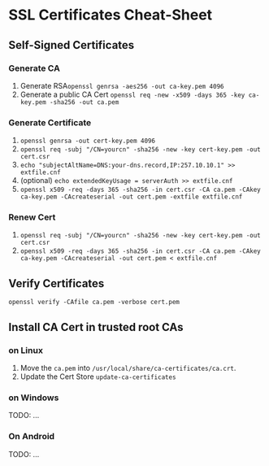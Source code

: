 # SSL Certificates Cheat-Sheet

## Self-Signed Certificates

### Generate CA
1. Generate RSA`openssl genrsa -aes256 -out ca-key.pem 4096`
2. Generate a public CA Cert `openssl req -new -x509 -days 365 -key ca-key.pem -sha256 -out ca.pem`

### Generate Certificate
1. `openssl genrsa -out cert-key.pem 4096`
2. `openssl req -subj "/CN=yourcn" -sha256 -new -key cert-key.pem -out cert.csr`
3. `echo "subjectAltName=DNS:your-dns.record,IP:257.10.10.1" >> extfile.cnf`
4. (optional) `echo extendedKeyUsage = serverAuth >> extfile.cnf`
5.  `openssl x509 -req -days 365 -sha256 -in cert.csr -CA ca.pem -CAkey ca-key.pem -CAcreateserial -out cert.pem -extfile extfile.cnf`

### Renew Cert
1. `openssl req -subj "/CN=yourcn" -sha256 -new -key cert-key.pem -out cert.csr`
2. `openssl x509 -req -days 365 -sha256 -in cert.csr -CA ca.pem -CAkey ca-key.pem -CAcreateserial -out cert.pem < extfile.cnf`

## Verify Certificates
`openssl verify -CAfile ca.pem -verbose cert.pem`

## Install CA Cert in trusted root CAs

### on Linux

1. Move the `ca.pem` into `/usr/local/share/ca-certificates/ca.crt`.
2. Update the Cert Store `update-ca-certificates`

### on Windows

TODO: ...

### On Android

TODO: ...
